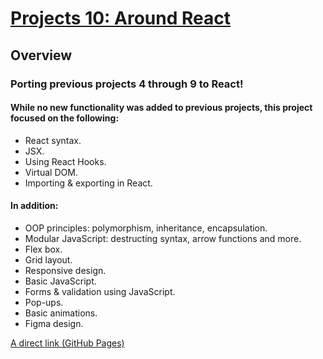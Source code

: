 # [Projects 10: Around React](https://mrseif123.github.io/Web-Project-4-9)

## Overview

### Porting previous projects 4 through 9 to React!
#### While no new functionality was added to previous projects, this project focused on the following:
* React syntax.
* JSX.
* Using React Hooks.
* Virtual DOM.
* Importing & exporting in React.
  
#### In addition:
* OOP principles: polymorphism, inheritance, encapsulation.
* Modular JavaScript: destructing syntax, arrow functions and more.
* Flex box.
* Grid layout.
* Responsive design.
* Basic JavaScript.
* Forms & validation using JavaScript.
* Pop-ups.
* Basic animations.
* Figma design.

[A direct link (GitHub Pages)](https://mrseif123.github.io/Web-Project-4-9)
